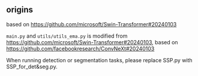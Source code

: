 ## origins

based on https://github.com/microsoft/Swin-Transformer#20240103

`main.py` and `utils/utils_ema.py` is modified from https://github.com/microsoft/Swin-Transformer#20240103, based on https://github.com/facebookresearch/ConvNeXt#20240103

When running detection or segmentation tasks, please replace SSP.py with SSP_for_det&seg.py.
